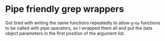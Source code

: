 # Pipe friendly grep wrappers
Got tired with writing the same functions repeatedly to allow `grep` functions
to be called with pipe operators, so I wrapped them all and put the data object
parameters in the first position of the argument list.